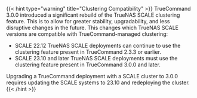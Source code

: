 &NewLine;

{{< hint type="warning" title="Clustering Compatibility" >}}
TrueCommand 3.0.0 introduced a significant rebuild of the TrueNAS SCALE clustering feature.
This is to allow for greater stability, upgradability, and less disruptive changes in the future.
This changes which TrueNAS SCALE versions are compatible with TrueCommand-managed clustering:

* SCALE 22.12 TrueNAS SCALE deployments can continue to use the clustering feature present in TrueCommand 2.3.3 or earlier.
* SCALE 23.10 and later TrueNAS SCALE deployments must use the clustering feature present in TrueCommand 3.0.0 and later.

Upgrading a TrueCommand deployment with a SCALE cluster to 3.0.0 requires updating the SCALE systems to 23.10 and redeploying the cluster.
{{< /hint >}}
